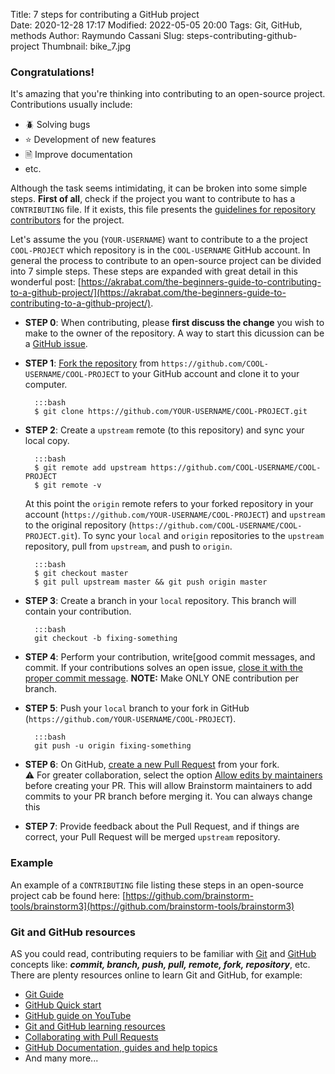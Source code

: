 Title: 7 steps for contributing a GitHub project    
Date: 2020-12-28 17:17
Modified: 2022-05-05 20:00
Tags: Git, GitHub, methods
Author: Raymundo Cassani
Slug: steps-contributing-github-project
Thumbnail: bike_7.jpg

### Congratulations!

It's amazing that you're thinking into contributing to an open-source project.
Contributions usually include:

* 🪲 Solving bugs
* ⭐ Development of new features
* 🗎 Improve documentation
* etc.  

Although the task seems intimidating, it can be broken into some simple steps. **First of all**, check if the project you want to contribute to has a `CONTRIBUTING` file. If it exists, this file presents the [guidelines for repository contributors](https://docs.github.com/en/free-pro-team@latest/github/building-a-strong-community/setting-guidelines-for-repository-contributors) for the project.

Let's assume the you (`YOUR-USERNAME`) want to contribute to a the project `COOL-PROJECT` which repository is in the `COOL-USERNAME` GitHub account. In general the process to contribute to an open-source project can be divided into 7 simple steps. These steps are expanded with great detail in this wonderful post: [https://akrabat.com/the-beginners-guide-to-contributing-to-a-github-project/](https://akrabat.com/the-beginners-guide-to-contributing-to-a-github-project/).

* **STEP 0**: When contributing, please **first discuss the change** you wish to make to the owner of the repository. A way to start this dicussion can be a [GitHub issue](https://github.com/brainstorm-tools/brainstorm3/issues).

* **STEP 1**: [Fork the repository](https://docs.github.com/en/free-pro-team@latest/github/getting-started-with-github/fork-a-repo) from `https://github.com/COOL-USERNAME/COOL-PROJECT` to your GitHub account and clone it to your computer.

        :::bash
        $ git clone https://github.com/YOUR-USERNAME/COOL-PROJECT.git

* **STEP 2**: Create a `upstream` remote (to this repository) and sync your local copy.

        :::bash
        $ git remote add upstream https://github.com/COOL-USERNAME/COOL-PROJECT
        $ git remote -v

    At this point the `origin` remote refers to your forked repository in your account (`https://github.com/YOUR-USERNAME/COOL-PROJECT`) and `upstream` to the original repository (`https://github.com/COOL-USERNAME/COOL-PROJECT.git`). To sync your `local` and `origin` repositories to the `upstream` repository, pull from `upstream`, and push to `origin`.

        :::bash
        $ git checkout master    
        $ git pull upstream master && git push origin master

* **STEP 3**: Create a branch in your `local` repository. This branch will contain your contribution.

        :::bash
        git checkout -b fixing-something


* **STEP 4**: Perform your contribution, write[good commit messages, and commit. If your contributions solves an open issue, [close it with the proper commit message](https://github.blog/2013-01-22-closing-issues-via-commit-messages/). **NOTE:** Make ONLY ONE contribution per branch.

* **STEP 5**: Push your `local` branch to your fork in GitHub (`https://github.com/YOUR-USERNAME/COOL-PROJECT`).

        :::bash
        git push -u origin fixing-something


* **STEP 6**: On GitHub, [create a new Pull Request](https://docs.github.com/en/free-pro-team@latest/github/collaborating-with-issues-and-pull-requests/creating-a-pull-request-from-a-fork) from your fork.  
  ⚠️ For greater collaboration, select the option [Allow edits by maintainers](https://docs.github.com/en/github/collaborating-with-pull-requests/working-with-forks/allowing-changes-to-a-pull-request-branch-created-from-a-fork) before creating your PR. This will allow Brainstorm maintainers to add commits to your PR branch before merging it. You can always change this


* **STEP 7**: Provide feedback about the Pull Request, and if things are correct, your Pull Request will be merged  `upstream` repository.

### Example
An example of a `CONTRIBUTING` file listing these steps in an open-source project cab be found here: [https://github.com/brainstorm-tools/brainstorm3](https://github.com/brainstorm-tools/brainstorm3)

### Git and GitHub resources
AS you could read, contributing requiers to be familiar with [Git](https://git-scm.com/) and [GitHub](https://github.com/) concepts like: ***commit, branch, push, pull, remote, fork, repository***, etc. There are plenty resources online to learn Git and GitHub, for example:

- [Git Guide](https://github.com/git-guides/)
- [GitHub Quick start](https://docs.github.com/en/get-started/quickstart)
- [GitHub guide on YouTube](https://www.youtube.com/githubguides)
- [Git and GitHub learning resources](https://docs.github.com/en/get-started/quickstart/git-and-github-learning-resources)
- [Collaborating with Pull Requests](https://docs.github.com/en/github/collaborating-with-pull-requests)
- [GitHub Documentation, guides and help topics](https://docs.github.com/en/github)
- And many more...
